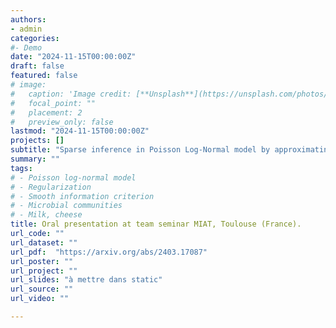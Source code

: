 ```yaml
---
authors:
- admin
categories:
#- Demo
date: "2024-11-15T00:00:00Z"
draft: false
featured: false
# image:
#   caption: 'Image credit: [**Unsplash**](https://unsplash.com/photos/CpkOjOcXdUY)'
#   focal_point: ""
#   placement: 2
#   preview_only: false
lastmod: "2024-11-15T00:00:00Z"
projects: []
subtitle: "Sparse inference in Poisson Log-Normal model by approximating the L0-norm"
summary: ""
tags:
# - Poisson log-normal model
# - Regularization
# - Smooth information criterion
# - Microbial communities
# - Milk, cheese
title: Oral presentation at team seminar MIAT, Toulouse (France).
url_code: ""
url_dataset: ""
url_pdf:  "https://arxiv.org/abs/2403.17087"
url_poster: ""
url_project: ""
url_slides: "à mettre dans static"
url_source: ""
url_video: ""

---
```



